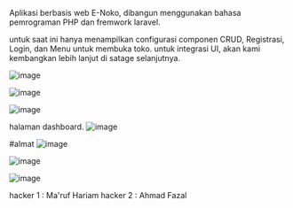 Aplikasi berbasis web E-Noko, dibangun menggunakan bahasa pemrograman PHP dan fremwork laravel.

untuk saat ini hanya menampilkan configurasi componen CRUD, Registrasi, Login, dan Menu untuk membuka toko.
untuk integrasi UI, akan kami kembangkan lebih lanjut di satage selanjutnya. 

![image](https://github.com/123PUTRA/devita/assets/150839876/9ec26662-c8be-4b71-b8d7-c41d019646ee)

![image](https://github.com/123PUTRA/devita/assets/150839876/d48b28f0-a00c-4f83-8a26-bb29c84db2ea)

![image](https://github.com/123PUTRA/devita/assets/150839876/392517ad-3fbb-4c0d-bb01-ddd0e12eed40)

halaman dashboard. 
![image](https://github.com/123PUTRA/devita/assets/150839876/6532c7f4-2cbf-40ab-9b09-0396415d2a50)

#almat 
![image](https://github.com/123PUTRA/devita/assets/150839876/7efec0fb-ac51-4739-9884-3f35f1ea7e2c)

![image](https://github.com/123PUTRA/devita/assets/150839876/4212039f-1eb2-4735-97c9-2b2c18c8d795)

![image](https://github.com/123PUTRA/devita/assets/150839876/7c6d9134-1119-4b05-aa87-2ddab02a7045)

hacker 1 : Ma'ruf Hariam
hacker 2 : Ahmad Fazal







